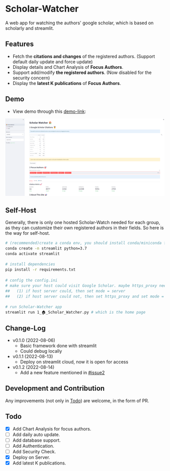 # Scholar-Watcher
A web app for watching the authors' google scholar, which is based on scholarly and streamlit.

## Features

- Fetch the **citations and changes** of the registered authors. (Support default daily update and force update)
- Display details and Chart Analysis of **Focus Authors**.
- Support add/modify **the registered authors**. (Now disabled for the security concern)
- Display the **latest K publications** of **Focus Authors**.

## Demo

- View demo through this [demo-link](https://qgrain-scholar-watcher-1--scholar-watcher-holt9c.streamlitapp.com/):

<img src="https://raw.githubusercontent.com/QGrain/picgo-bed/main/figure-2022/202208062119477.png"/>

## Self-Host

Generally, there is only one hosted Scholar-Watch needed for each group, as they can customize their own registered authors in their fields. So here is the way for self-host.

```bash
# (recommended)create a conda env, you should install conda/miniconda first
conda create -n streamlit python=3.7
conda activate streamlit

# install dependencies
pip install -r requirements.txt

# config the config.ini
# make sure your host could visit Google Scholar. maybe https_proxy needed.
##   (1) if host server could, then set mode = server
##   (2) if host server could not, then set https_proxy and set mode = local

# run Scholar-Watcher app
streamlit run 1_🏠_Scholar_Watcher.py # which is the home page
```

## Change-Log
- v0.1.0 (2022-08-06)
  - Basic framework done with streamlit
  - Could debug locally
- v0.1.1 (2022-08-13)
  - Deploy on streamlit cloud, now it is open for access
- v0.1.2 (2022-08-14)
  - Add a new feature mentioned in [#issue2](https://github.com/QGrain/Scholar-Watcher/issues/2)

## Development and Contribution

Any improvements (not only in [Todo](#Todo)) are welcome, in the form of PR.

## Todo

- [x] Add Chart Analysis for focus authors.
- [ ] Add daily auto update.
- [ ] Add database support.
- [ ] Add Authentication.
- [ ] Add Security Check.
- [x] Deploy on Server.
- [x] Add latest K publications.
